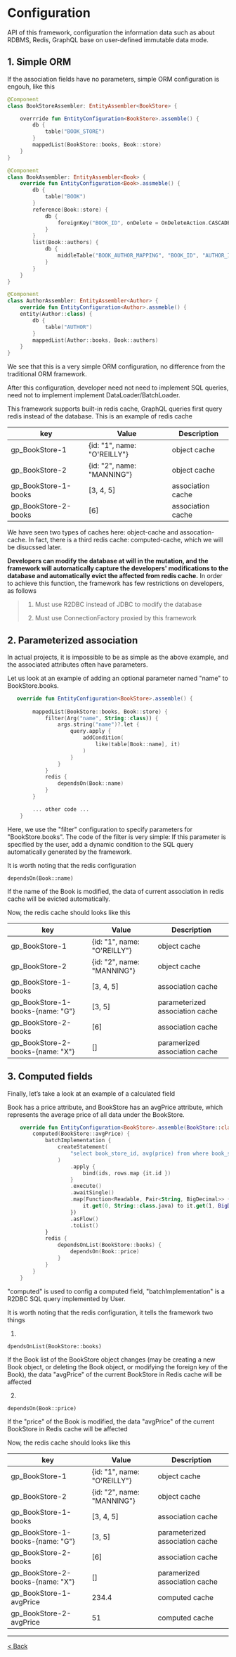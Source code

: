 # Configuration

API of this framework, configuration the information data such as about RDBMS, Redis, GraphQL base on user-defined immutable data mode.

## 1. Simple ORM

If the association fields have no parameters, simple ORM configuration is engouh, like this
```kt
@Component
class BookStoreAssembler: EntityAssembler<BookStore> {

    overrride fun EntityConfiguration<BookStore>.assemble() {
        db {
            table("BOOK_STORE")
        }
        mappedList(BookStore::books, Book::store)
    }
}

@Component
class BookAssembler: EntityAssembler<Book> {
    override fun EntityConfiguration<Book>.assmeble() {
        db {
            table("BOOK")
        }
        reference(Book::store) {
            db {
                foreignKey("BOOK_ID", onDelete = OnDeleteAction.CASCADE)
            }
        }
        list(Book::authors) {
            db {
                middleTable("BOOK_AUTHOR_MAPPING", "BOOK_ID", "AUTHOR_ID")
            }
        }
    }
}

@Component
class AuthorAssembler: EntityAssembler<Author> {
    override fun EntityConfiguration<Author>.assmeble() {
    entity(Author::class) {
        db {
            table("AUTHOR")
        }
        mappedList(Author::books, Book::authors)
    }
}
```

We see that this is a very simple ORM configuration, no difference from the traditional ORM framework.

After this configuration, developer need not need to implement SQL queries, need not to implement implement DataLoader/BatchLoader. 

This framework supports built-in redis cache, GraphQL queries first query redis instead of the database. This is an example of redis cache

|key          |Value             | Description|
|-------------|------------------|------------|
|gp_BookStore-1 | {id: "1", name: "O'REILLY"} | object cache |
|gp_BookStore-2 | {id: "2", name: "MANNING"} | object cache |
|gp_BookStore-1-books | [3, 4, 5] | association cache |
|gp_BookStore-2-books | [6] | association cache |

We have seen two types of caches here: object-cache and assocation-cache. In fact, there is a third redis cache: computed-cache, which we will be disucssed later.

**Developers can modify the database at will in the mutation, and the framework will automatically capture the developers' modifications to the database and automatically evict the affected from redis cache.** In order to achieve this function, the framework has few restrictions on developers, as follows

> 1. Must use R2DBC instead of JDBC to modify the database
> 
> 2. Must use ConnectionFactory proxied by this framework

## 2. Parameterized association

In actual projects, it is impossible to be as simple as the above example, and the associated attributes often have parameters.

Let us look at an example of adding an optional parameter named "name" to BookStore.books.

```kt
   override fun EntityConfiguration<BookStore>.assemble() {
        
        mappedList(BookStore::books, Book::store) {
            filter(Arg("name", String::class)) {
                args.string("name")?.let {
                    query.apply {
                        addCondition(
                            like(table[Book::name], it)
                        )
                    }
                }
            }
            redis {
                dependsOn(Book::name)
            }
        }

        ... other code ...
    }
```

Here, we use the "filter" configuration to specify parameters for "BookStore.books". The code of the filter is very simple: If this parameter is specified by the user, add a dynamic condition to the SQL query automatically generated by the framework.

It is worth noting that the redis configuration
```
dependsOn(Book::name)
```
If the name of the Book is modified, the data of current association in redis cache will be evicted automatically.

Now, the redis cache should looks like this

|key          |Value             | Description|
|-------------|------------------|------------|
|gp_BookStore-1 | {id: "1", name: "O'REILLY"} | object cache |
|gp_BookStore-2 | {id: "2", name: "MANNING"} | object cache |
|gp_BookStore-1-books | [3, 4, 5] | association cache |
|gp_BookStore-1-books-{name: "G"} | [3, 5] | parameterized association cache |
|gp_BookStore-2-books | [6] | association cache | parmaeterized association cache|
|gp_BookStore-2-books-{name: "X"} | [] | paramerized association cache |

## 3. Computed fields

Finally, let’s take a look at an example of a calculated field

Book has a price attribute, and BookStore has an avgPrice attribute, which represents the average price of all data under the BookStore.

```kt
    override fun EntityConfiguration<BookStore>.assemble(BookStore::class) {
        computed(BookStore::avgPrice) {
            batchImplementation {
                createStatement(
                    "select book_store_id, avg(price) from where book_store_id in $ids book group by book_store_id"
                )
                    .apply {
                        bind(ids, rows.map {it.id })
                    }
                    .execute()
                    .awaitSingle()
                    .map(Function<Readable, Pair<String, BigDecimal>> {
                        it.get(0, String::class.java) to it.get(1, BigDecimal::class.java)
                    })
                    .asFlow()
                    .toList()
            }
            redis {
                dependsOnList(BookStore::books) {
                    dependsOn(Book::price)
                }
            }
        }
    }
```

"computed" is used to config a computed field, "batchImplementation" is a R2DBC SQL query implemented by User.

It is worth noting that the redis configuration, it tells the framework two things

1.
```
dpendsOnList(BookStore::books) 
```
If the Book list of the BookStore object changes (may be creating a new Book object, or deleting the Book object, or modifying the foreign key of the Book), the data "avgPrice" of the current BookStore in Redis cache will be affected

2. 
```
dependsOn(Book::price)
``` 
If the "price" of the Book is modified, the data "avgPrice" of the current BookStore in Redis cache will be affected


Now, the redis cache should looks like this

|key          |Value             | Description|
|-------------|------------------|------------|
|gp_BookStore-1 | {id: "1", name: "O'REILLY"} | object cache |
|gp_BookStore-2 | {id: "2", name: "MANNING"} | object cache |
|gp_BookStore-1-books | [3, 4, 5] | association cache |
|gp_BookStore-1-books-{name: "G"} | [3, 5] | parameterized association cache |
|gp_BookStore-2-books | [6] | association cache | association cache|
|gp_BookStore-2-books-{name: "X"} | [] | paramerized association cache |
|gp_BookStore-1-avgPrice| 234.4 | computed cache |
|gp_BookStore-2-avgPrice| 51 | computed cache |

--------------------------------

[< Back](https://github.com/babyfish-ct/graphql-provider)
